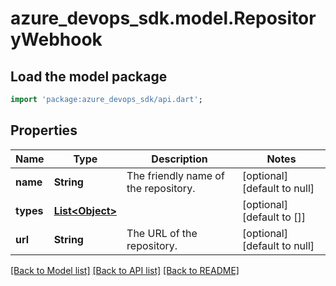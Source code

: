 # azure_devops_sdk.model.RepositoryWebhook

## Load the model package
```dart
import 'package:azure_devops_sdk/api.dart';
```

## Properties
Name | Type | Description | Notes
------------ | ------------- | ------------- | -------------
**name** | **String** | The friendly name of the repository. | [optional] [default to null]
**types** | [**List&lt;Object&gt;**](Object.md) |  | [optional] [default to []]
**url** | **String** | The URL of the repository. | [optional] [default to null]

[[Back to Model list]](../README.md#documentation-for-models) [[Back to API list]](../README.md#documentation-for-api-endpoints) [[Back to README]](../README.md)


